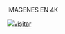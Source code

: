 <!DOCTYPE html>
<html lang="es">
<head>
 <title>NOVUS</title>
    <p> IMAGENES EN 4K </p>
    <a href="https://sites.google.com/view/despachocontablegmx/inicio"><img src="Capturas%2520de%2520pantalla/Dise%C3%B1o%20sin%20t%C3%ADtulo%20(1)%20-%20copia.png">visitar</a>
    <style type="text/css">
 <link rel="stylesheet=" type="text/css"
 href ="alxico.css"/>
</head>
<body>
<h1><strong>NOVUS</strong></h1>
<hr>
<H2>Revelando la belleza oculta: Explorando los rincones del mundo a través de imágenes impactantes</H2>
 <p>BIENVENIDOS A &nbsp;NUESTRA PAGINA <p/>
 <a href ="https://sites.google.com/view/despachocontablegmx/inicio">Haz clic aqui</a>
<P>Bienvenido a nuestra página de imágenes Wallpaper. Aquí encontrarás una amplia variedad de fondos de pantalla de alta calidad para personalizar tu escritorio, teléfono móvil o cualquier otro dispositivo.</P>
<br/>
<p class="resultado"> </p>
<br/>
    <b><p>CONTENIDO </b> <em><span class="resultado">GRATUITO</span></em></body>
<code>Texto en formato de programación</code>
<br>
<cite class="resultado"> Texto en formato de cita</cite>
<br>
<!--esconder>
<pre>
. .  ...  .    . 
...  . .  .   . .
. .  ...  .. .   .
</pre>
</esconder -->
<hr>
<br>
<blockquote cite=" https://www.freecodecamp.org/news/what-is-html-definition-and-meaning/"> HTML, or Hypertext Markup Language, is a markup language for the web that defines the structure of web pages.

It is one of the most basic building blocks of every website, so it's crucial to learn if you want to have a career in web development.

In this article, I will walk you through what HTML is about in detail, how it does things on web pages, and we'll also touch on a really cool part of HTML – Semantic HTML.</blockquote>
<br
<P><H2>tabla de contenido</H2></P>
<hr>
<br
<a href="#iniciar">Deportes y acción</a>
<a href="#iniciar">Deportes y acción</a>
<p>Las imágenes presentes en nuestra página de Wallpaper abarcan una amplia gama de temas y estilos, cada una con su propia importancia y significado. Estas imágenes tienen el poder de capturar momentos, transmitir emociones y revelar la belleza del mundo que nos rodea. Aquí hay un resumen de las imágenes y su importancia:
<br>
<br>
<h2>Paisajes naturales:</h2>
<br>
Las imágenes de paisajes naturales nos transportan a lugares remotos y exquisitos de la Tierra. Capturan la majestuosidad de montañas imponentes, la serenidad de playas paradisíacas, la exuberancia de selvas tropicales y la tranquilidad de lagos cristalinos. Estas imágenes nos conectan con la naturaleza y nos recuerdan la importancia de preservar y apreciar nuestro entorno.
<br>
<br>
<h2>Ciudades y arquitectura:</h2> 
<br>
Las imágenes de ciudades y arquitectura nos muestran la diversidad cultural y la belleza de los asentamientos humanos. Desde los rascacielos impresionantes hasta los encantadores callejones adoquinados, estas imágenes reflejan la creatividad y el ingenio humano en la construcción de estructuras icónicas. Además, nos invitan a explorar diferentes lugares y a apreciar el legado arquitectónico de distintas épocas.
<br>
<br>
<h2>Animales y vida silvestre:</h2>
<br>
Las imágenes de animales y vida silvestre capturan la maravilla y la diversidad de las especies que comparten nuestro planeta. Desde majestuosos elefantes hasta delicadas mariposas, estas imágenes nos permiten apreciar la belleza y la fragilidad de la vida animal. También nos recuerdan la importancia de conservar los hábitats naturales y proteger a las especies en peligro de extinción.
<br>
<br>
<h2>Arte y abstracto:</h2>
<br>
Las imágenes de arte y abstracto despiertan nuestra imaginación y nos invitan a explorar nuevas perspectivas. Estas representaciones visuales creativas pueden ser expresiones de emociones, reflexiones de la realidad o simplemente estímulos estéticos. Nos permiten apreciar la diversidad de la creatividad humana y nos invitan a ver el mundo desde diferentes ángulos.
<br>
<br>
<h2 id="iniciar">Deportes y acción:</h2>
<br>
Las imágenes de deportes y acción capturan momentos llenos de energía y emoción. Desde atletas compitiendo en eventos deportivos hasta acrobacias extremas, estas imágenes transmiten la pasión, la dedicación y la superación de los límites físicos. También nos inspiran a participar en actividades deportivas, mantenernos activos y desafiar nuestras propias capacidades.
<br>
<br>
La importancia de estas imágenes radica en su capacidad para evocar emociones, inspirarnos, conectarnos con la naturaleza y la cultura, despertar nuestra curiosidad y promover la apreciación estética. Nos permiten escapar de la rutina diaria, explorar diferentes lugares y perspectivas, y deleitarnos con la belleza del mundo que nos rodea.</p>
<br>
<br>
<br>
<body>
<html>
